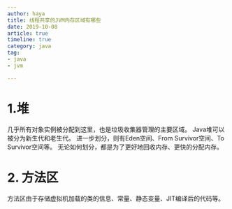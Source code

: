 ```yaml
---
author: haya
title: 线程共享的JVM内存区域有哪些
date: 2019-10-08
article: true
timeline: true
category: java
tag:
- java
- jvm

---
```


# 1.堆
几乎所有对象实例被分配到这里，也是垃圾收集器管理的主要区域。
Java堆可以被分为新生代和老生代。
进一步划分，则有Eden空间、From Survivor空间、To Survivor空间等。
无论如何划分，都是为了更好地回收内存、更快的分配内存。
# 2. 方法区
方法区由于存储虚拟机加载的类的信息、常量、静态变量、JIT编译后的代码等。
